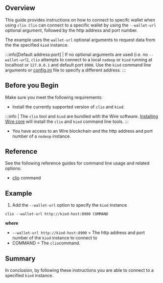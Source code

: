 ## Overview

This guide provides instructions on how to connect to specifc wallet when using `clio`. `Clio` can connect to a specific wallet by using the `--wallet-url` optional argument, followed by the http address and port number.

The example uses the `wallet-url` optional arguments to request data from the the specified `kiod` instance.

:::info[Default address:port]
| If no optional arguments are used (i.e. no `--wallet-url`), `clio` attempts to connect to a local `nodeop` or `kiod` running at localhost or `127.0.0.1` and default port `8900`. Use the `kiod` command line arguments or [config.ini](../../../kiod/usage.md#launching-kiod-manually) file to specify a different address.
:::

## Before you Begin

Make sure you meet the following requirements:

* Install the currently supported version of `clio` and `kiod`.
  
:::info
| The `clio` tool and `kiod` are bundled with the Wire software. [Installing Wire core](/docs/getting-started/install-dependencies.md) will install the `clio` and `kiod` command line tools.
:::

* You have access to an Wire blockchain and the http address and port number of a `nodeop` instance.

## Reference

See the following reference guides for command line usage and related options:

* [clio](../../../clio/command-reference/index.md) command

## Example

1. Add the `--wallet-url` option to specify the `kiod` instance

```shell
clio --wallet-url http://kiod-host:8900 COMMAND
```

**where**

* `--wallet-url http://kiod-host:8900` = The http address and port number of the `kiod` instance to connect to
* COMMAND = The `clio`command.

## Summary

In conclusion, by following these instructions you are able to connect to a specified `kiod` instance.

